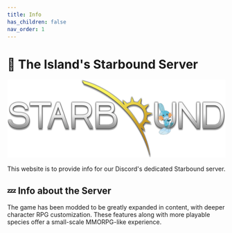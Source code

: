 ```yaml
---
title: Info
has_children: false
nav_order: 1
---
```


# 🚀 The Island's Starbound Server
<img src="starbound.png"/>

This website is to provide info for our Discord's dedicated Starbound server.

## 💤 Info about the Server

The game has been modded to be greatly expanded in content, with deeper character RPG customization. These features along with more playable species offer a small-scale MMORPG-like experience.
